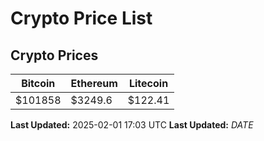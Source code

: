 # Crypto Price List

## Crypto Prices
| Bitcoin | Ethereum | Litecoin |
| ------- | -------- | -------- |
| $101858 | $3249.6 | $122.41 |
**Last Updated:** 2025-02-01 17:03 UTC
**Last Updated:** $DATE$
